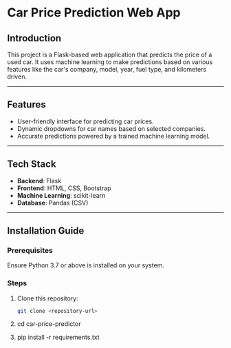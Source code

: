 # Car Price Prediction Web App

## Introduction
This project is a Flask-based web application that predicts the price of a used car. It uses machine learning to make predictions based on various features like the car's company, model, year, fuel type, and kilometers driven.

---

## Features
- User-friendly interface for predicting car prices.
- Dynamic dropdowns for car names based on selected companies.
- Accurate predictions powered by a trained machine learning model.

---

## Tech Stack
- **Backend**: Flask
- **Frontend**: HTML, CSS, Bootstrap
- **Machine Learning**: scikit-learn
- **Database**: Pandas (CSV)

---

## Installation Guide

### Prerequisites
Ensure Python 3.7 or above is installed on your system.

### Steps
1. Clone this repository:
   ```bash
   git clone <repository-url>

2. cd car-price-predictor

3. pip install -r requirements.txt
